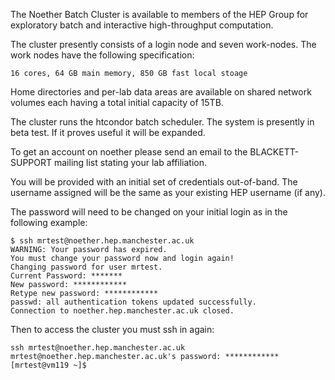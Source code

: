 The Noether Batch Cluster is available to members of the HEP Group for exploratory batch and interactive high-throughput computation.

The cluster presently consists of a login node and seven work-nodes. The work nodes have the following specification:

    16 cores, 64 GB main memory, 850 GB fast local stoage
    
Home directories and per-lab data areas are available on shared network volumes each having a total initial capacity of 15TB.

The cluster runs the htcondor batch scheduler. The system is presently in beta test. If it proves useful it will be expanded.

To get an account on noether please send an email to the BLACKETT-SUPPORT mailing list stating your lab affiliation.

You will be provided with an initial set of credentials out-of-band. The username assigned will be the same as your existing HEP username (if any).

The password will need to be changed on your initial login as in the following example:

```
$ ssh mrtest@noether.hep.manchester.ac.uk
WARNING: Your password has expired.
You must change your password now and login again!
Changing password for user mrtest.
Current Password: *******
New password: ************
Retype new password: ************
passwd: all authentication tokens updated successfully.
Connection to noether.hep.manchester.ac.uk closed.
```

Then to access the cluster you must ssh in again:
```
ssh mrtest@noether.hep.manchester.ac.uk
mrtest@noether.hep.manchester.ac.uk's password: ************
[mrtest@vm119 ~]$ 
```


